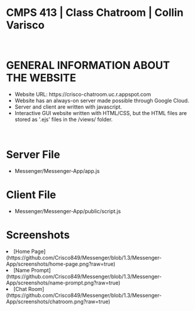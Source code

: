 <h1>CMPS 413 | Class Chatroom | Collin Varisco </h1> <br />

  <h1>GENERAL INFORMATION ABOUT THE WEBSITE</h1> 
  <ul>
    <li> Website URL: https://crisco-chatroom.uc.r.appspot.com </li>
    <li> Website has an always-on server made possible through Google Cloud. </li> 
    <li> Server and client are written with javascript. </li> 
    <li> Interactive GUI website written with HTML/CSS, but the HTML files are stored as '.ejs' files in the /views/ folder. </li>
  </ul>
  </br>

  <h1>Server File</h1>
  <ul>
    <li> Messenger/Messenger-App/app.js </li>
  </ul>


  <h1>Client File</h1>
  <ul>
    <li> Messenger/Messenger-App/public/script.js </li>
  </ul>


  <h1> Screenshots </h1>
  <li>[Home Page](https://github.com/Crisco849/Messenger/blob/1.3/Messenger-App/screenshots/home-page.png?raw=true)</li>
  <li>[Name Prompt](https://github.com/Crisco849/Messenger/blob/1.3/Messenger-App/screenshots/name-prompt.png?raw=true)</li>
  <li>[Chat Room](https://github.com/Crisco849/Messenger/blob/1.3/Messenger-App/screenshots/chatroom.png?raw=true)</li>
